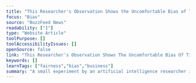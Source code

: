 ```yaml
---
title: "This Researcher's Observation Shows the Uncomfortable Bias of TikTok's Algorithm"
focus: "Bias"
source: "BuzzFeed News"
readability: ["I"]
type: "Website Article"
toolPurpose: []
toolAccessibilityIssues: []
openSource: false
link: "This Researcher's Observation Shows The Uncomfortable Bias Of TikTok's Algorithm https://www.buzzfeednews.com/article/laurenstrapagiel/tiktok-algorithim-racial-bias"
keywords: []
learnTags: ["fairness","bias","business"]
summary: "A small experiment by an artificial intelligence researcher is raising questions about whether TikTok's algorithm is suggesting new creators to users based on the race and appearance of those creators. "
---
```



